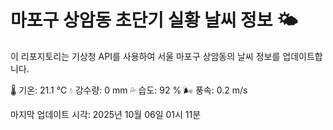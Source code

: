 
# 마포구 상암동 초단기 실황 날씨 정보 🌤️

이 리포지토리는 기상청 API를 사용하여 서울 마포구 상암동의 날씨 정보를 업데이트합니다. 

🌡️ 기온: 21.1 ℃
💧 강수량: 0 mm
💦 습도: 92 %
🌬️ 풍속: 0.2 m/s

마지막 업데이트 시각: 2025년 10월 06일 01시 11분    
